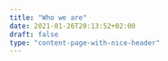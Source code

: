 ```yaml
---
title: "Who we are"
date: 2021-01-26T20:13:52+02:00
draft: false
type: "content-page-with-nice-header"
---
```

